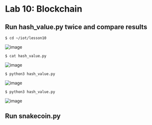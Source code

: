 # Lab 10: Blockchain

## Run hash_value.py twice and compare results
```
$ cd ~/iot/lesson10
```
![image](https://user-images.githubusercontent.com/94701716/235464105-33b59a34-9dae-4ca5-accf-0accefa37ce6.png)

```
$ cat hash_value.py
```
![image](https://user-images.githubusercontent.com/94701716/235464359-b5d62a7e-fa5a-4499-92f3-95cae79581d4.png)

```
$ python3 hash_value.py
```
![image](https://user-images.githubusercontent.com/94701716/235464576-d583f88e-db8f-446a-acf1-268a9320887b.png)

```
$ python3 hash_value.py
```
![image](https://user-images.githubusercontent.com/94701716/235465027-cd7d41dd-009f-462b-9535-74c897462148.png)

## Run snakecoin.py
